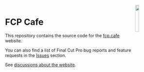 <img src="https://raw.githubusercontent.com/CommandPost/FinalCutPro/master/docs/static/fcpcafe.png" align="right" width="15%" height="15%" />

# FCP Cafe

This repository contains the source code for the [fcp.cafe](https://fcp.cafe) website.

You can also find a list of Final Cut Pro bug reports and feature requests in the [Issues](https://github.com/CommandPost/FCPCafe/issues) section.

See [discussions about the website](https://github.com/CommandPost/FCPCafe/discussions).
